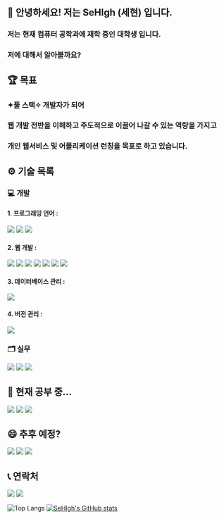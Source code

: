 ## 👋 안녕하세요! 저는 SeHIgh (세현) 입니다.
### 저는 현재 컴퓨터 공학과에 재학 중인 대학생 입니다.
### 저에 대해서 알아볼까요?

## 🏆 목표
### <strong>✦풀 스택✧</strong> 개발자가 되어 
### 웹 개발 전반을 이해하고 주도적으로 이끌어 나갈 수 있는 역량을 가지고
### 개인 웹서비스 및 어플리케이션 런칭을 목표로 하고 있습니다.

## ⚙️ 기술 목록
### 💻 개발
#### 1. 프로그래밍 언어 :
  <img src="https://img.shields.io/badge/Python-3776AB?style=for-the-badge&logo=Python&logoColor=white"/> <img src="https://img.shields.io/badge/C-A8B9CC?style=for-the-badge&logo=c&logoColor=white"/> <img src="https://img.shields.io/badge/Java-ED8B00?style=for-the-badge&logo=openjdk&logoColor=white"/>

#### 2. 웹 개발 :
  <img src="https://img.shields.io/badge/HTML5-E34F26?style=for-the-badge&logo=HTML5&logoColor=white"/> <img src="https://img.shields.io/badge/CSS3-1572B6?style=for-the-badge&logo=CSS3&logoColor=white"/> <img src="https://img.shields.io/badge/JavaScript-F7DF1E?style=for-the-badge&logo=JavaScript&logoColor=white"/> <img src="https://img.shields.io/badge/Node.js-5FA04E?style=for-the-badge&logo=Node.js&logoColor=white"/> <img src="https://img.shields.io/badge/React-20232A?style=for-the-badge&logo=react&logoColor=61DAFB"/> <img src="https://img.shields.io/badge/Vite-646CFF?style=for-the-badge&logo=vite&logoColor=white"/> <img src="https://img.shields.io/badge/TypeScript-3178C6?style=for-the-badge&logo=TypeScript&logoColor=white"/>

#### 3. 데이터베이스 관리 :
  <img src="https://img.shields.io/badge/MySQL-005C84?style=for-the-badge&logo=mysql&logoColor=white"/>

#### 4. 버전 관리 :
  <img src="https://img.shields.io/badge/GIT-E44C30?style=for-the-badge&logo=git&logoColor=white"/>

### 🗂️ 실무
  <img src="https://img.shields.io/badge/Microsoft_Excel-217346?style=for-the-badge&logo=microsoft-excel&logoColor=white"/> <img src="https://img.shields.io/badge/Microsoft_PowerPoint-B7472A?style=for-the-badge&logo=microsoft-powerpoint&logoColor=white"/> <img src="https://img.shields.io/badge/Microsoft_Word-2B579A?style=for-the-badge&logo=microsoft-word&logoColor=white"/>


## 🌱 현재 공부 중...
  <img src="https://img.shields.io/badge/Next.js-000000?style=for-the-badge&logo=Next.js&logoColor=white"/> <img src="https://img.shields.io/badge/Spring-6DB33F?style=for-the-badge&logo=spring&logoColor=white"/> <img src="https://img.shields.io/badge/MySQL-005C84?style=for-the-badge&logo=mysql&logoColor=white"/>

## 😄 추후 예정?
  <img src="https://img.shields.io/badge/C%2B%2B-00599C?style=for-the-badge&logo=c%2B%2B&logoColor=white"/> <img src="https://img.shields.io/badge/Django-092E20?style=for-the-badge&logo=django&logoColor=white"/> <img src="https://img.shields.io/badge/MongoDB-4EA94B?style=for-the-badge&logo=mongodb&logoColor=white"/>


## 📞 연락처
  [<img src="https://img.shields.io/badge/Naver-03C360?style=for-the-badge&logo=naver&logoColor=white"/>](sehi0119@naver.com)
  [<img src="https://img.shields.io/badge/Gmail-EA4335?style=for-the-badge&logo=naver&logoColor=white"/>](sehigh019@gmail.com)

</div>

![Top Langs](https://github-readme-stats.vercel.app/api/top-langs/?username=SeHIgh&layout=compact&theme=graywhite)  [![SeHIgh's GitHub stats](https://github-readme-stats.vercel.app/api?username=SeHIgh&hide=contribs,prs&show_icons=true&theme=graywhite)](https://github.com/SeHIgh/github-readme-stats)

